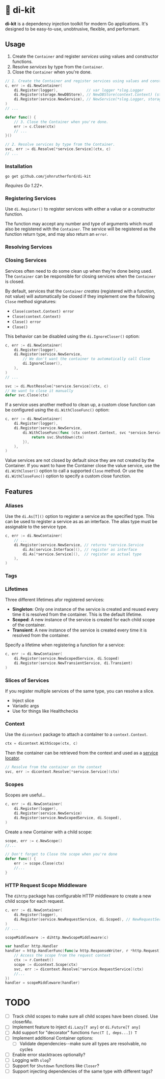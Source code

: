 🧰 di-kit
==========

**di-kit** is a dependency injection toolkit for modern Go applications.
It's designed to be easy-to-use, unobtrusive, flexible, and performant.

## Usage

1. Create the `Container` and register *services* using values and constructor functions.
2. Resolve *services* by type from the `Container`.
3. Close the `Container` when you're done.

```go
// 1. Create the Container and register services using values and constructor functions.
c, err := di.NewContainer(
	di.Register(logger),             // var logger *slog.Logger
	di.Register(storage.NewDBStore), // NewDBStore(context.Context) (storage.Store, error)
	di.Register(service.NewService), // NewService(*slog.Logger, storage.Store) *service.Service
)
// ...

defer func() {
	// 3. Close the Container when you're done.
	err := c.Close(ctx)
	// ...
}()

// 2. Resolve services by type from the Container.
svc, err := di.Resolve[*service.Service](ctx, c)
// ...
```

### Installation

```shell
go get github.com/johnrutherford/di-kit
```
*Requires Go 1.22+.*

### Registering Services

Use `di.Register()` to register services with either a value or a constructor function.

The function may accept any number and type of arguments which must also be registered with the `Container`. The service will be registered as the function return type, and may also return an `error`.

### Resolving Services



### Closing Services

Services often need to do some clean up when they're done being used.
The `Container` can be responsible for closing services when the `Container` is closed.

By default, services that the `Container` *creates* (registered with a function, not value) will automatically be closed if they implement one the following `Close` method signatures:

- `Close(context.Context) error`
- `Close(context.Context)`
- `Close() error`
- `Close()`

This behavior can be disabled using the `di.IgnoreCloser()` option:

```go
c, err := di.NewContainer(
	di.Register(logger),
	di.Register(service.NewService,
		// We don't want the container to automatically call Close
		di.IgnoreCloser(),
	),
)
// ...

svc := di.MustResolve[*service.Service](ctx, c)
// We want to close it manually
defer svc.Close(ctx)
```

If a service uses another method to clean up, a custom close function can be configured using the `di.WithCloseFunc()` option:

``` go
c, err := di.NewContainer(
	di.Register(logger),
	di.Register(service.NewService,
		di.WithCloseFunc(func (ctx context.Context, svc *service.Service) error {
			return svc.Shutdown(ctx)
		}),
	),
)
```

Value services are not closed by default since they are not created by the Container. If you want to have the Container close the value service, use the `di.WithCloser()` option to call a supported `Close` method. Or use the `di.WithCloseFunc()` option to specify a custom close function.

## Features

### Aliases

Use the `di.As[T]()` option to register a service as the specified type.
This can be used to register a service as as an interface. The alias type must be assignable to the service type.

```go
c, err := di.NewContainer(
	// ...
	di.Register(service.NewService,	// returns *service.Service
		di.As[service.Interface](),	// register as interface
		di.As[*service.Service](),	// register as actual type
	),
)
```

### Tags

### Lifetimes

Three different lifetimes afor registered services:

- **Singleton**: Only one instance of the service is created and reused every time it is resolved from the container. This is the default lifetime.
- **Scoped**: A new instance of the service is created for each child scope of the container.
- **Transient**: A new instance of the service is created every time it is resolved from the container.

Specify a lifetime when registering a function for a service:

```go
c, err := di.NewContainer(
	di.Register(service.NewScopedService, di.Scoped)
    di.Register(service.NewTransientService, di.Transient)
)
```

### Slices of Services

If you register multiple services of the same type, you can resolve a slice.

- Inject slice
- Variadic args
- Use for things like Healthchecks

### Context

Use the `dicontext` package to attach a container to a `context.Context`.

```go
ctx = dicontext.WithScope(ctx, c)
```

Then the container can be retrieved from the context and used as a [service locator](https://en.wikipedia.org/wiki/Service_locator_pattern).

```go
// Resolve from the container on the context
svc, err := dicontext.Resolve[*service.Service](ctx)
```

### Scopes

Scopes are useful...

```go
c, err := di.NewContainer(
	di.Register(logger),
	di.Register(service.NewService)
	di.Register(service.NewScopedService, di.Scoped),
)
```

Create a new Container with a child scope:

```go
scope, err := c.NewScope()
//...

// Don't forget to Close the scope when you're done
defer func() {
	err := scope.Close(ctx)
	//...
}
```

### HTTP Request Scope Middleware

The `dihttp` package has configurable HTTP middleware to create a new child scope for each request.

```go
c, err := di.NewContainer(
	di.Register(logger),
	di.Register(service.NewRequestService, di.Scoped), // NewRequestService(*slog.Logger, *http.Request) *RequestService
)
// ...

scopeMiddleware := dihttp.NewScopeMiddleware(c)

var handler http.Handler
handler = http.HandlerFunc(func(w http.ResponseWriter, r *http.Request) {
	// Access the scope from the request context
	ctx := r.Context()
	scope := dicontext.Scope(ctx)
	svc, err := dicontext.Resolve[*service.RequestService](ctx)
	//...
})
handler = scopeMiddleware(handler)
```

# TODO

- [ ] Track child scopes to make sure all child scopes have been closed. Use closerMu.
- [ ] Implement feature to inject `di.Lazy[T any]` or `di.Future[T any]`
- [ ] Add support for "decorator" functions `func(T [, deps...]) T`
- [ ] Implement additional Container options:
	- [ ] Validate dependencies--make sure all types are resolvable, no cycles
- [ ] Enable error stacktraces optionally?
- [ ] Logging with `slog`?
- [ ] Support for `Shutdown` functions like `Closer`?
- [ ] Support injecting dependencies of the same type with different tags?
